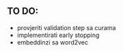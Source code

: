 ## TO DO: 

- provjeriti validation step sa curama
- implementirati early stopping
- embeddinzi sa word2vec 
